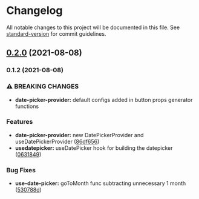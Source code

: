 # Changelog

All notable changes to this project will be documented in this file. See [standard-version](https://github.com/conventional-changelog/standard-version) for commit guidelines.

## [0.2.0](https://github.com/wai-lin/react-hook-pickers/compare/v0.1.2...v0.2.0) (2021-08-08)

### 0.1.2 (2021-08-08)


### ⚠ BREAKING CHANGES

* **date-picker-provider:** default configs added in button props generator functions

### Features

* **date-picker-provider:** new DatePickerProvider and useDatePickerProvider ([86df656](https://github.com/wai-lin/react-hook-pickers/commit/86df656a8ade6a4871ab5df074bbe845005c8e38))
* **usedatepicker:** useDatePicker hook for building the datepicker ([0631849](https://github.com/wai-lin/react-hook-pickers/commit/0631849fa2b9fd7053bcf6d447052d04f989d880))


### Bug Fixes

* **use-date-picker:** goToMonth func subtracting unnecessary 1 month ([530788d](https://github.com/wai-lin/react-hook-pickers/commit/530788d0b673034538317e670e880b050f1e7cc2))
